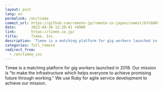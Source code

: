 ```yaml
---
layout: post
lang: en
permalink: /en/timee
commit_url: https://github.com/remote-jp/remote-in-japan/commit/b7cb8697433eb8616d0fe6f366b40c99521e04a2
date:       2022-04-28 12:20:41 +0900
link:       https://timee.co.jp/
title:      Timee, Inc.
description: 'Timee is a matching platform for gig workers launched in 2018. Our mission is “to make the infrastructure which helps everyone to achieve promising future through working.” We use Ruby for agile service development to achieve our mission.'
categories: full_remote
redirect_from:
  - /en/timee_inc
---
```


<p>Timee is a matching platform for gig workers launched in 2018. Our mission is “to make the infrastructure which helps everyone to achieve promising future through working.” We use Ruby for agile service development to achieve our mission.</p>
